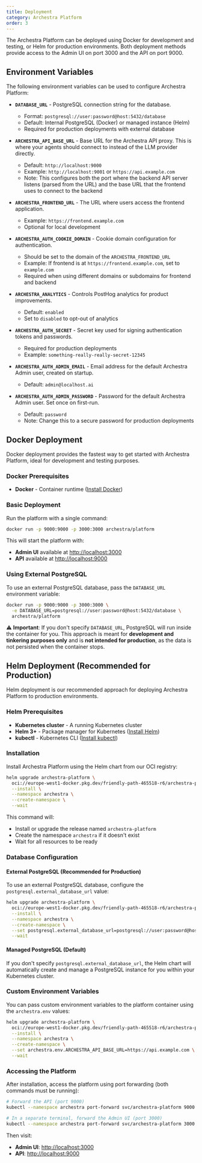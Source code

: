 ```yaml
---
title: Deployment
category: Archestra Platform
order: 3
---
```


The Archestra Platform can be deployed using Docker for development and testing, or Helm for production environments. Both deployment methods provide access to the Admin UI on port 3000 and the API on port 9000.

## Environment Variables

The following environment variables can be used to configure Archestra Platform:

- **`DATABASE_URL`** - PostgreSQL connection string for the database.
  - Format: `postgresql://user:password@host:5432/database`
  - Default: Internal PostgreSQL (Docker) or managed instance (Helm)
  - Required for production deployments with external database

- **`ARCHESTRA_API_BASE_URL`** - Base URL for the Archestra API proxy. This is where your agents should connect to instead of the LLM provider directly.
  - Default: `http://localhost:9000`
  - Example: `http://localhost:9001` or `https://api.example.com`
  - Note: This configures both the port where the backend API server listens (parsed from the URL) and the base URL that the frontend uses to connect to the backend

- **`ARCHESTRA_FRONTEND_URL`** - The URL where users access the frontend application.
  - Example: `https://frontend.example.com`
  - Optional for local development

- **`ARCHESTRA_AUTH_COOKIE_DOMAIN`** - Cookie domain configuration for authentication.
  - Should be set to the domain of the `ARCHESTRA_FRONTEND_URL`
  - Example: If frontend is at `https://frontend.example.com`, set to `example.com`
  - Required when using different domains or subdomains for frontend and backend

- **`ARCHESTRA_ANALYTICS`** - Controls PostHog analytics for product improvements.
  - Default: `enabled`
  - Set to `disabled` to opt-out of analytics

- **`ARCHESTRA_AUTH_SECRET`** - Secret key used for signing authentication tokens and passwords.
  - Required for production deployments
  - Example: `something-really-really-secret-12345`

- **`ARCHESTRA_AUTH_ADMIN_EMAIL`** - Email address for the default Archestra Admin user, created on startup.
  - Default: `admin@localhost.ai`

- **`ARCHESTRA_AUTH_ADMIN_PASSWORD`** - Password for the default Archestra Admin user. Set once on first-run.
  - Default: `password`
  - Note: Change this to a secure password for production deployments

## Docker Deployment

Docker deployment provides the fastest way to get started with Archestra Platform, ideal for development and testing purposes.

### Docker Prerequisites

- **Docker** - Container runtime ([Install Docker](https://docs.docker.com/get-docker/))

### Basic Deployment

Run the platform with a single command:

```bash
docker run -p 9000:9000 -p 3000:3000 archestra/platform
```

This will start the platform with:

- **Admin UI** available at <http://localhost:3000>
- **API** available at <http://localhost:9000>

### Using External PostgreSQL

To use an external PostgreSQL database, pass the `DATABASE_URL` environment variable:

```bash
docker run -p 9000:9000 -p 3000:3000 \
  -e DATABASE_URL=postgresql://user:password@host:5432/database \
  archestra/platform
```

⚠️ **Important**: If you don't specify `DATABASE_URL`, PostgreSQL will run inside the container for you. This approach is meant for **development and tinkering purposes only** and is **not intended for production**, as the data is not persisted when the container stops.

## Helm Deployment (Recommended for Production)

Helm deployment is our recommended approach for deploying Archestra Platform to production environments.

### Helm Prerequisites

- **Kubernetes cluster** - A running Kubernetes cluster
- **Helm 3+** - Package manager for Kubernetes ([Install Helm](https://helm.sh/docs/intro/install/))
- **kubectl** - Kubernetes CLI ([Install kubectl](https://kubernetes.io/docs/tasks/tools/))

### Installation

Install Archestra Platform using the Helm chart from our OCI registry:

```bash
helm upgrade archestra-platform \
  oci://europe-west1-docker.pkg.dev/friendly-path-465518-r6/archestra-public/helm-charts/archestra-platform \
  --install \
  --namespace archestra \
  --create-namespace \
  --wait
```

This command will:

- Install or upgrade the release named `archestra-platform`
- Create the namespace `archestra` if it doesn't exist
- Wait for all resources to be ready

### Database Configuration

#### External PostgreSQL (Recommended for Production)

To use an external PostgreSQL database, configure the `postgresql.external_database_url` value:

```bash
helm upgrade archestra-platform \
  oci://europe-west1-docker.pkg.dev/friendly-path-465518-r6/archestra-public/helm-charts/archestra-platform \
  --install \
  --namespace archestra \
  --create-namespace \
  --set postgresql.external_database_url=postgresql://user:password@host:5432/database \
  --wait
```

#### Managed PostgreSQL (Default)

If you don't specify `postgresql.external_database_url`, the Helm chart will automatically create and manage a PostgreSQL instance for you within your Kubernetes cluster.

### Custom Environment Variables

You can pass custom environment variables to the platform container using the `archestra.env` values:

```bash
helm upgrade archestra-platform \
  oci://europe-west1-docker.pkg.dev/friendly-path-465518-r6/archestra-public/helm-charts/archestra-platform \
  --install \
  --namespace archestra \
  --create-namespace \
  --set archestra.env.ARCHESTRA_API_BASE_URL=https://api.example.com \
  --wait
```

### Accessing the Platform

After installation, access the platform using port forwarding (both commands must be running):

```bash
# Forward the API (port 9000)
kubectl --namespace archestra port-forward svc/archestra-platform 9000:9000

# In a separate terminal, forward the Admin UI (port 3000)
kubectl --namespace archestra port-forward svc/archestra-platform 3000:3000
```

Then visit:

- **Admin UI**: <http://localhost:3000>
- **API**: <http://localhost:9000>
